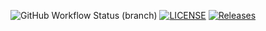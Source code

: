 ![GitHub Workflow Status (branch)](https://img.shields.io/github/actions/workflow/status/nutellayan/Unit1/main.yml?branch=master)
[![LICENSE](https://img.shields.io/github/license/nutellayan/Unit1.svg?style=flat-square)](https://github.com/nutellayan/Unit1/blob/master/LICENSE)
[![Releases](https://img.shields.io/github/release/nutellayan/Unit1/all.svg?style=flat-square)](https://github.com/nutellayan/Unit1/releases)